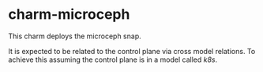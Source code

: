# charm-microceph

This charm deploys the microceph snap.

It is expected to be related to the control plane via cross model relations. To
achieve this assuming the control plane is in a model called *k8s*.

```
```
